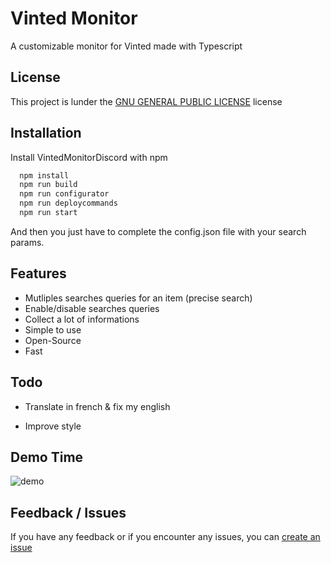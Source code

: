 
# Vinted Monitor

A customizable monitor for Vinted made with Typescript



## License

This project is lunder the [GNU GENERAL PUBLIC LICENSE](https://www.gnu.org/licenses/gpl-3.0.en.html) license


## Installation

Install VintedMonitorDiscord with npm

```bash
  npm install
  npm run build
  npm run configurator
  npm run deploycommands
  npm run start
```

And then you just have to complete the config.json file with your search params.


## Features

- Mutliples searches queries for an item (precise search)
- Enable/disable searches queries
- Collect a lot of informations
- Simple to use
- Open-Source
- Fast
## Todo

- Translate in french & fix my english

- Improve style


## Demo Time

![demo](https://cdn.discordapp.com/attachments/946871799151476798/962350387342475365/demo.gif)
## Feedback / Issues

If you have any feedback or if you encounter any issues, you can [create an issue](https://github.com/RamokTVL/VintedMonitorDiscord/issues/new)
